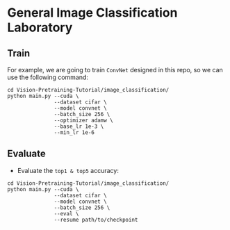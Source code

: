 # General Image Classification Laboratory

## Train
For example, we are going to train `ConvNet` designed in this repo, so we can use the following command:

```Shell
cd Vision-Pretraining-Tutorial/image_classification/
python main.py --cuda \
               --dataset cifar \
               --model convnet \
               --batch_size 256 \
               --optimizer adamw \
               --base_lr 1e-3 \
               --min_lr 1e-6
```

## Evaluate
- Evaluate the `top1 & top5` accuracy:
```Shell
cd Vision-Pretraining-Tutorial/image_classification/
python main.py --cuda \
               --dataset cifar \
               --model convnet \
               --batch_size 256 \
               --eval \
               --resume path/to/checkpoint
```